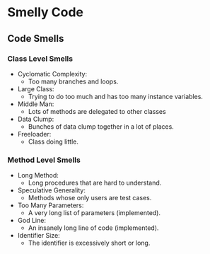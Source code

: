 # Smelly Code

## Code Smells

### Class Level Smells
- Cyclomatic Complexity:
  - Too many branches and loops.
- Large Class:
  - Trying to do too much and has too many instance variables.
- Middle Man:
  - Lots of methods are delegated to other classes
- Data Clump:
  - Bunches of data clump together in a lot of places.
- Freeloader:
  - Class doing little.

### Method Level Smells
- Long Method:
  - Long procedures that are hard to understand.
- Speculative Generality:
  - Methods whose only users are test cases.
- Too Many Parameters:
  - A very long list of parameters (implemented).
- God Line:
  - An insanely long line of code (implemented).
- Identifier Size:
  - The identifier is excessively short or long.